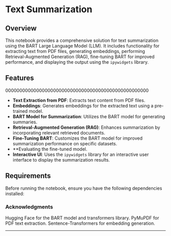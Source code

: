 
# Text Summarization 

## Overview

This notebook provides a comprehensive solution for text summarization using the BART Large Language Model (LLM).
It includes functionality for extracting text from PDF files, generating embeddings,
performing Retrieval-Augmented Generation (RAG),
fine-tuning BART for improved performance, and displaying the output using the `ipywidgets` library.

## Features
000000000000000000000000000000000000000000000000000
- **Text Extraction from PDF**: Extracts text content from PDF files.
- **Embeddings**: Generates embeddings for the extracted text using a pre-trained model.
- **BART Model for Summarization**: Utilizes the BART model for generating summaries.
- **Retrieval-Augmented Generation (RAG)**: Enhances summarization by incorporating relevant retrieved documents.
- **Fine-Tuning BART**: Customizes the BART model for improved summarization performance on specific datasets.
- **Evaluating the fine-tuned model.
- **Interactive UI**: Uses the `ipywidgets` library for an interactive user interface to display the summarization results.

## Requirements

Before running the notebook, ensure you have the following dependencies installed:



### Acknowledgments
Hugging Face for the BART model and transformers library.
PyMuPDF for PDF text extraction.
Sentence-Transformers for embedding generation.

----------------------------

